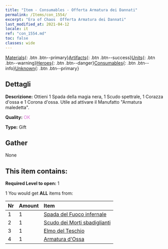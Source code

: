 ```yaml
---
title: "Item - Consumables - Offerta Armatura dei Dannati"
permalink: /Items/con_1554/
excerpt: "Era of Chaos  Offerta Armatura dei Dannati"
last_modified_at: 2021-04-12
locale: it
ref: "con_1554.md"
toc: false
classes: wide
---
```

 [Materials](/it/Items/){: .btn .btn--primary}[Artifacts](/it/Items/Artifacts/){: .btn .btn--success}[Units](/it/Items/Units/){: .btn .btn--warning}[Heroes](/it/Items/Heroes/){: .btn .btn--danger}[Consumables](/it/Items/Consumables/){: .btn .btn--info}[Unknown](/it/Items/Unknown/){: .btn .btn--primary}

## Dettagli
 **Descrizione:** Ottieni 1 Spada della magia nera, 1 Scudo spettrale, 1 Corazza d'ossa e 1 Corona d'ossa. Utile ad attivare il Manufatto \"Armatura maledetta\".

 **Quality:** <span style="color: #DA70D6">OK</span>

 **Type:** Gift

## Gather

  None

## This item contains:

 **Required Level to open:** 1

 1 You would get **ALL** items  from:

  | Nr | Amount |     Item    |
  |:---|:-------|:------------|
  | 1 | 1 | [Spada del Fuoco infernale](/it/Items/art_121/) | 
  | 2 | 1 | [Scudo dei Morti sbadiglianti](/it/Items/art_122/) | 
  | 3 | 1 | [Elmo del Teschio](/it/Items/art_123/) | 
  | 4 | 1 | [Armatura d'Ossa](/it/Items/art_124/) | 
